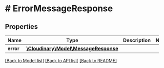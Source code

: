 # # ErrorMessageResponse

## Properties

Name | Type | Description | Notes
------------ | ------------- | ------------- | -------------
**error** | [**\Cloudinary\Model\MessageResponse**](MessageResponse.md) |  |

[[Back to Model list]](../../README.md#models) [[Back to API list]](../../README.md#endpoints) [[Back to README]](../../README.md)
